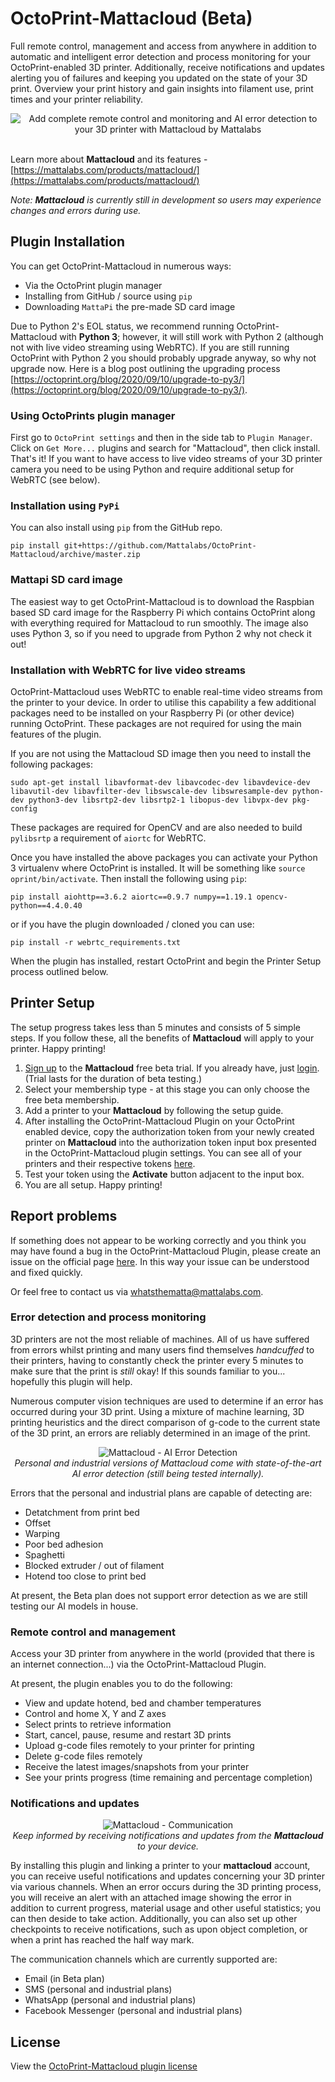 # OctoPrint-Mattacloud (Beta)

Full remote control, management and access from anywhere in addition to automatic and intelligent error detection and process monitoring for your OctoPrint-enabled 3D printer. Additionally, receive notifications and updates alerting you of failures and keeping you updated on the state of your 3D print. Overview your print history and gain insights into filament use, print times and your printer reliability.

<p align="center">
    <img src="extras/images/mattacloud.png" alt="Add complete remote control and monitoring and AI error detection to your 3D printer with Mattacloud by Mattalabs">
    <br/>
    <br/>
</p>

Learn more about **Mattacloud** and its features - [https://mattalabs.com/products/mattacloud/](https://mattalabs.com/products/mattacloud/)

_Note: **Mattacloud** is currently still in development so users may experience changes and errors during use._

## Plugin Installation

You can get OctoPrint-Mattacloud in numerous ways:

- Via the OctoPrint plugin manager
- Installing from GitHub / source using `pip`
- Downloading `MattaPi` the pre-made SD card image

Due to Python 2's EOL status, we recommend running OctoPrint-Mattacloud with **Python 3**; however, it will still work with Python 2 (although not with live video streaming using WebRTC). If you are still running OctoPrint with Python 2 you should probably upgrade anyway, so why not upgrade now. Here is a blog post outlining the upgrading process [https://octoprint.org/blog/2020/09/10/upgrade-to-py3/](https://octoprint.org/blog/2020/09/10/upgrade-to-py3/).

### Using OctoPrints plugin manager

First go to `OctoPrint settings` and then in the side tab to `Plugin Manager`. Click on `Get More...` plugins and search for "Mattacloud", then click install. That's it! If you want to have access to live video streams of your 3D printer camera you need to be using Python and require additional setup for WebRTC (see below).

### Installation using `PyPi`

You can also install using `pip` from the GitHub repo.

```
pip install git+https://github.com/Mattalabs/OctoPrint-Mattacloud/archive/master.zip
```

### Mattapi SD card image

The easiest way to get OctoPrint-Mattacloud is to download the Raspbian based SD card image for the Raspberry Pi which contains OctoPrint along with everything required for Mattacloud to run smoothly. The image also uses Python 3, so if you need to upgrade from Python 2 why not check it out!

### Installation with WebRTC for live video streams

OctoPrint-Mattacloud uses WebRTC to enable real-time video streams from the printer to your device. In order to utilise this capability a few additional packages need to be installed on your Raspberry Pi (or other device) running OctoPrint. These packages are not required for using the main features of the plugin.

If you are not using the Mattacloud SD image then you need to install the following packages:

```
sudo apt-get install libavformat-dev libavcodec-dev libavdevice-dev libavutil-dev libavfilter-dev libswscale-dev libswresample-dev python-dev python3-dev libsrtp2-dev libsrtp2-1 libopus-dev libvpx-dev pkg-config
```

These packages are required for OpenCV and are also needed to build `pylibsrtp` a requirement of `aiortc` for WebRTC.

Once you have installed the above packages you can activate your Python 3 virtualenv where OctoPrint is installed. It will be something like ```source oprint/bin/activate```. Then install the following using `pip`:

```
pip install aiohttp==3.6.2 aiortc==0.9.7 numpy==1.19.1 opencv-python==4.4.0.40
```

or if you have the plugin downloaded / cloned you can use:

```
pip install -r webrtc_requirements.txt
```

When the plugin has installed, restart OctoPrint and begin the Printer Setup process outlined below.

## Printer Setup

The setup progress takes less than 5 minutes and consists of 5 simple steps. If you follow these, all the benefits of **Mattacloud** will apply to your printer. Happy printing!

1. [Sign up](https://cloud.mattalabs.com/accounts/signup/) to the **Mattacloud** free beta trial. If you already have, just [login](https://cloud.mattalabs.com/accounts/login/). (Trial lasts for the duration of beta testing.)
2. Select your membership type - at this stage you can only choose the free beta membership.
3. Add a printer to your **Mattacloud** by following the setup guide.
4. After installing the OctoPrint-Mattacloud Plugin on your OctoPrint enabled device, copy the authorization token from your newly created printer on **Mattacloud** into the authorization token input box presented in the OctoPrint-Mattacloud plugin settings. You can see all of your printers and their respective tokens [here](https://cloud.mattalabs.com/printer-dashboard/).
5. Test your token using the **Activate** button adjacent to the input box.
6. You are all setup. Happy printing!

## Report problems

If something does not appear to be working correctly and you think you may have found a bug in the OctoPrint-Mattacloud Plugin, please create an issue on the official page [here](https://github.com/dougbrion/OctoPrint-Mattacloud/issues). In this way your issue can be understood and fixed quickly.

Or feel free to contact us via [whatsthematta@mattalabs.com](mailto:whatsthematta@mattalabs.com).

### Error detection and process monitoring

3D printers are not the most reliable of machines. All of us have suffered from errors whilst printing and many users find themselves _handcuffed_ to their printers, having to constantly check the printer every 5 minutes to make sure that the print is _still_ okay! If this sounds familiar to you... hopefully this plugin will help.

Numerous computer vision techniques are used to determine if an error has occurred during your 3D print. Using a mixture of machine learning, 3D printing heuristics and the direct comparison of g-code to the current state of the 3D print, an errors are reliably determined in an image of the print.

<p align="center">
    <img src="extras/images/ai_detection.jpg" alt="Mattacloud - AI Error Detection">
    <br/>
    <i>Personal and industrial versions of Mattacloud come with state-of-the-art AI error detection (still being tested internally).</i>
    <br/>
</p>

Errors that the personal and industrial plans are capable of detecting are:

- Detatchment from print bed
- Offset
- Warping
- Poor bed adhesion
- Spaghetti
- Blocked extruder / out of filament
- Hotend too close to print bed

At present, the Beta plan does not support error detection as we are still testing our AI models in house.

### Remote control and management

Access your 3D printer from anywhere in the world (provided that there is an internet connection...) via the OctoPrint-Mattacloud Plugin.

At present, the plugin enables you to do the following:

- View and update hotend, bed and chamber temperatures
- Control and home X, Y and Z axes
- Select prints to retrieve information
- Start, cancel, pause, resume and restart 3D prints
- Upload g-code files remotely to your printer for printing
- Delete g-code files remotely
- Receive the latest images/snapshots from your printer
- See your prints progress (time remaining and percentage completion)

### Notifications and updates

<p align="center">
    <img src="extras/images/communication.png" alt="Mattacloud - Communication">
    <br/>
    <i>Keep informed by receiving notifications and updates from the <b>Mattacloud</b> to your device.</i>
    <br/>
</p>

By installing this plugin and linking a printer to your **mattacloud** account, you can receive useful notifications and updates concerning your 3D printer via various channels. When an error occurs during the 3D printing process, you will receive an alert with an attached image showing the error in addition to current progress, material usage and other useful statistics; you can then deside to take action. Additionally, you can also set up other checkpoints to receive notifications, such as upon object completion, or when a print has reached the half way mark. 

The communication channels which are currently supported are:

- Email (in Beta plan)
- SMS (personal and industrial plans)
- WhatsApp (personal and industrial plans)
- Facebook Messenger (personal and industrial plans)

## License

View the [OctoPrint-Mattacloud plugin license](https://github.com/dougbrion/OctoPrint-Mattacloud/blob/master/LICENSE)
